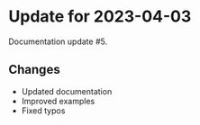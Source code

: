 # Update for 2023-04-03

Documentation update #5.

## Changes

- Updated documentation
- Improved examples
- Fixed typos